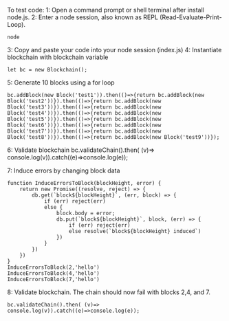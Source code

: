 
To test code:
1: Open a command prompt or shell terminal after install node.js.
2: Enter a node session, also known as REPL (Read-Evaluate-Print-Loop).
```
node
```
3: Copy and paste your code into your node session (index.js)
4: Instantiate blockchain with blockchain variable
```
let bc = new Blockchain();
```
5: Generate 10 blocks using a for loop
```
bc.addBlock(new Block('test1')).then(()=>{return bc.addBlock(new Block('test2'))}).then(()=>{return bc.addBlock(new Block('test3'))}).then(()=>{return bc.addBlock(new Block('test4'))}).then(()=>{return bc.addBlock(new Block('test5'))}).then(()=>{return bc.addBlock(new Block('test6'))}).then(()=>{return bc.addBlock(new Block('test7'))}).then(()=>{return bc.addBlock(new Block('test8'))}).then(()=>{return bc.addBlock(new Block('test9'))});
```
6: Validate blockchain
bc.validateChain().then( (v)=> console.log(v)).catch((e)=>console.log(e));

7: Induce errors by changing block data
```
function InduceErrorsToBlock(blockHeight, error) {
    return new Promise((resolve, reject) => {
        db.get(`block${blockHeight}`, (err, block) => {
            if (err) reject(err)
            else {
                block.body = error;
                db.put(`block${blockHeight}`, block, (err) => {
                    if (err) reject(err)
                    else resolve(`block${blockHeight} induced`)
                })
            }
        })
    })
}
InduceErrorsToBlock(2,'hello')
InduceErrorsToBlock(4,'hello')
InduceErrorsToBlock(7,'hello')
```
8: Validate blockchain. The chain should now fail with blocks 2,4, and 7.
```
bc.validateChain().then( (v)=> console.log(v)).catch((e)=>console.log(e));
```

